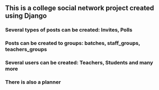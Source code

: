 ## This is a college social network project created using Django
### Several types of posts can be created: Invites, Polls
### Posts can be created to groups: batches, staff_groups, teachers_groups 
### Several users can be created: Teachers, Students and many more
### There is also a planner

